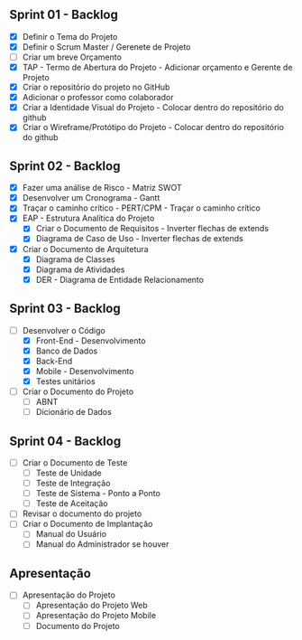 ## Sprint 01 - Backlog
- [x] Definir o Tema do Projeto
- [x] Definir o Scrum Master / Gerenete de Projeto
- [ ] Criar um breve Orçamento
- [x] TAP - Termo de Abertura do Projeto - Adicionar orçamento e Gerente de Projeto
- [x] Criar o repositório do projeto no GitHub
- [x] Adicionar o professor como colaborador
- [x] Criar a Identidade Visual do Projeto - Colocar dentro do repositório do github
- [x] Criar o Wireframe/Protótipo do Projeto - Colocar dentro do repositório do github

## Sprint 02 - Backlog
- [x] Fazer uma análise de Risco - Matriz SWOT
- [x] Desenvolver um Cronograma - Gantt
- [x] Traçar o caminho crítico - PERT/CPM - Traçar o caminho crítico
- [x] EAP - Estrutura Analítica do Projeto
    - [x] Criar o Documento de Requisitos - Inverter flechas de extends
    - [x] Diagrama de Caso de Uso - Inverter flechas de extends
- [x] Criar o Documento de Arquitetura
    - [x] Diagrama de Classes
    - [x] Diagrama de Atividades
    - [x] DER - Diagrama de Entidade Relacionamento

## Sprint 03 - Backlog
- [ ] Desenvolver o Código
    - [x] Front-End - Desenvolvimento
    - [x] Banco de Dados
    - [x] Back-End
    - [x] Mobile - Desenvolvimento
    - [x] Testes unitários
- [ ] Criar o Documento do Projeto
    - [ ] ABNT
    - [ ] Dicionário de Dados

## Sprint 04 - Backlog
- [ ] Criar o Documento de Teste
    - [ ] Teste de Unidade
    - [ ] Teste de Integração
    - [ ] Teste de Sistema - Ponto a Ponto
    - [ ] Teste de Aceitação
- [ ] Revisar o documento do projeto
- [ ] Criar o Documento de Implantação
    - [ ] Manual do Usuário
    - [ ] Manual do Administrador se houver

## Apresentação
- [ ] Apresentação do Projeto
    - [ ] Apresentação do Projeto Web
    - [ ] Apresentação do Projeto Mobile
    - [ ] Documento do Projeto
